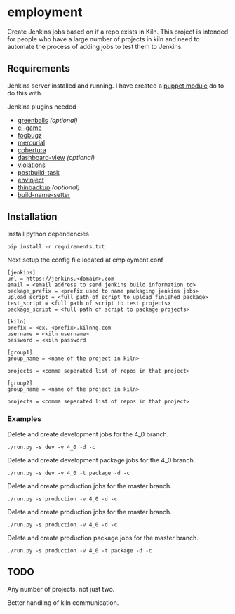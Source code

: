 employment
==========

Create Jenkins jobs based on if a repo exists in Kiln. This project is intended for people 
who have a large number of projects in kiln and need to automate the process of adding
jobs to test them to Jenkins.

Requirements
------------
Jenkins server installed and running. I have created a [puppet module](https://github.com/CashStar/puppet-jenkins.git) do to do this with.

Jenkins plugins needed
* [greenballs](https://wiki.jenkins-ci.org/display/JENKINS/Green+Balls) *(optional)*
* [ci-game](https://wiki.jenkins-ci.org/display/JENKINS/The+Continuous+Integration+Game+plugin)
* [fogbugz](https://wiki.jenkins-ci.org/display/JENKINS/Fogbugz+Plugin)
* [mercurial](https://wiki.jenkins-ci.org/display/JENKINS/Mercurial+Plugin)
* [cobertura](https://wiki.jenkins-ci.org/display/JENKINS/Cobertura+Plugin)
* [dashboard-view](https://wiki.jenkins-ci.org/display/JENKINS/Dashboard+View) *(optional)*
* [violations](https://wiki.jenkins-ci.org/display/JENKINS/Violations)
* [postbuild-task](http://wiki.hudson-ci.org/display/HUDSON/Post+build+task)
* [envinject](https://wiki.jenkins-ci.org/display/JENKINS/EnvInject+Plugin)
* [thinbackup](https://wiki.jenkins-ci.org/display/JENKINS/thinBackup) *(optional)*
* [build-name-setter](http://wiki.jenkins-ci.org/display/JENKINS/Build+Name+Setter+Plugin)

Installation
------------

Install python dependencies

    pip install -r requirements.txt

Next setup the config file located at employment.conf

    [jenkins]
    url = https://jenkins.<domain>.com
    email = <email address to send jenkins build information to>
    package_prefix = <prefix used to name packaging jenkins jobs>
    upload_script = <full path of script to upload finished package>
    test_script = <full path of script to test projects>
    package_script = <full path of script to package projects>

    [kiln]
    prefix = <ex. <prefix>.kilnhg.com
    username = <kiln username> 
    password = <kiln password

    [group1]
    group_name = <name of the project in kiln>

    projects = <comma seperated list of repos in that project>

    [group2]
    group_name = <name of the project in kiln>

    projects = <comma seperated list of repos in that project>

### Examples

Delete and create development jobs for the 4_0 branch.

    ./run.py -s dev -v 4_0 -d -c

Delete and create development package jobs for the 4_0 branch.

    ./run.py -s dev -v 4_0 -t package -d -c

Delete and create production jobs for the master branch.

    ./run.py -s production -v 4_0 -d -c

Delete and create production jobs for the master branch.

    ./run.py -s production -v 4_0 -d -c

Delete and create production package jobs for the master branch.

    ./run.py -s production -v 4_0 -t package -d -c

TODO
----

Any number of projects, not just two.

Better handling of kiln communication.
